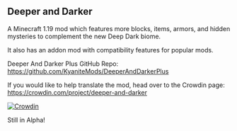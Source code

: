 Deeper and Darker
-
A Minecraft 1.19 mod which features more blocks, items, armors, and hidden mysteries to complement the new Deep Dark biome.

It also has an addon mod with compatibility features for popular mods.

Deeper And Darker Plus GitHub Repo: https://github.com/KyaniteMods/DeeperAndDarkerPlus

If you would like to help translate the mod, head over to the Crowdin page: https://crowdin.com/project/deeper-and-darker

[![Crowdin](https://badges.crowdin.net/deeper-and-darker/localized.svg)](https://crowdin.com/project/deeper-and-darker)

Still in Alpha!
